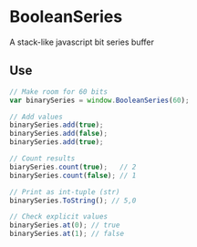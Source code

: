 BooleanSeries
=============

A stack-like javascript bit series buffer

## Use

```javascript
// Make room for 60 bits
var binarySeries = window.BooleanSeries(60); 

// Add values
binarySeries.add(true);
binarySeries.add(false);
binarySeries.add(true);

// Count results
biarySeries.count(true);   // 2
binarySeries.count(false); // 1

// Print as int-tuple (str)
binarySeries.ToString(); // 5,0

// Check explicit values
binarySeries.at(0); // true
binarySeries.at(1); // false
```
